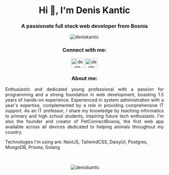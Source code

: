 <h1 align="center">Hi 👋, I'm Denis Kantic</h1>
<h3 align="center">A passionate full stack web developer from Bosnia</h3>

<p align="center"> <img src="https://komarev.com/ghpvc/?username=deniskantic&label=Profile%20views&color=0e75b6&style=flat" alt="deniskantic" /> </p>

<h3 align="center">Connect with me:</h3>
<p align="center">
<a href="https://linkedin.com/in/denis kantic" target="blank"><img align="center" src="https://raw.githubusercontent.com/rahuldkjain/github-profile-readme-generator/master/src/images/icons/Social/linked-in-alt.svg" alt="denis kantic" height="30" width="40" /></a>
<a href="https://fb.com/denis kantic" target="blank"><img align="center" src="https://raw.githubusercontent.com/rahuldkjain/github-profile-readme-generator/master/src/images/icons/Social/facebook.svg" alt="denis kantic" height="30" width="40" /></a>
</p>

<h3 align="center">About me:</h3>
<p align='justify'> 
Enthusiastic and dedicated young professional with a passion for programming and a
strong foundation in web development, boasting 1.5 years of hands-on experience.
Experienced in system administration with a year's expertise, complemented by a role in
providing comprehensive IT support. As an IT professor, I share my knowledge by
teaching informatics to primary and high school students, inspiring future tech
enthusiasts.
I'm also the founder and creator of PetConnectBosnia, the first web app available across
all devices dedicated to helping animals throughout my country.

  Technologies I'm using are: NextJS, TailwindCSS, DaisyUI, Postgres, MongoDB, Prisma, Golang
</p>


<br/>
<p align='center'>&nbsp;<img align="center" src="https://github-readme-stats.vercel.app/api?username=deniskantic&show_icons=true&locale=en" alt="deniskantic" /></p>
